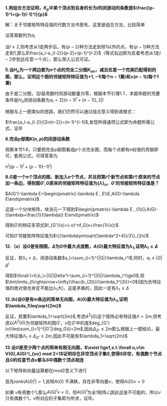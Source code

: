 **1.用组合方法证明，$K_p$中某个顶点到自身的长为$l$的闭游动的条数是$\frac{(p-1)^l+(p-1)(-1)^l}{p}$**

解：关于邻接矩阵特征值的代数方法书里有，这里是组合方法，比较简单

设答案数列为$a_l$

设$l\ge2$,则考虑从$1$走两步后，有$(p-2)$种方法走到除$1$以外的点，有$(p-1)$种方法走到$1$,那么$\frac{a_l-a_{l-2}}{p-2}=(p-1)^{l-2}$（等式右边即为反着考虑从$1$走$l-2$步到达任意一个点），那么带入公式可证。

**5.设$H_n$为一个两边都为$n$个点的完全二分图$K_{nn}$，减去任意一个完美匹配得到的图，那么，证明这个图的邻接矩阵特征值为$+1,-1$(每个$n-1$重)和$\pm(n-1)$(每个$1$重)**

由于是二分图，当$l$是奇数时闭游动数量为零，根据本节引理1.7，本题命题的充要条件是$H_n$闭游动条数为$a_l=2[(n-1)^l+(n-1)],2|l$

根据与上一题类似的思路，我们仍然可以通过组合意义得到递推式：

$\frac{a_l-a_{l-2}}{2n(n-2)}=(n-1)^{l-1}$,发现所得通项公式即为命题所需公式，证毕

**6.完全$p$部图$K(n,p)$的闭游动条数**

观察本节1.6，只要把完全$p$部图看成$p$个点完全图，而每个点都有$n$权值的贡献即可，套用公式，可得答案为

$n^l((p-1)^l+(p-1)(-1)^l)$

**8.$G$是一个$n$个顶点的图，新加入$n$个节点，并且把第$i$个新节点和第$i$个原来的节点加一条边，得到图$G'$,$G$原来的邻接矩阵特征值为$\{\lambda\}_n$，$G'$的邻接矩阵特征值是？**

$A(G')-\lambda E=\begin{pmatrix}-\lambda E , E\\E,A(G)-\lambda E\end{pmatrix}$

这是一个分块矩阵，块消元一下得到$\begin{pmatrix}-\lambda E , O\\O,A(G)-(\lambda+\frac{1}{\lambda}) E\end{pmatrix}​$

得到$G'$的特征多项式$f_{G'}(x)=(-x)^nf_G(x+\frac{1}{x})$

可知$G'$邻接矩阵特征值为$\{(\lambda\pm\sqrt{\lambda^2+4})/2\}_{2n}$

**12.（a）设$G$是有限图，$\Delta$为$G$中最大点度数，$A(G)$最大特征值为$\lambda_1$,证明$\lambda_1\leq\Delta$**

反证，若$\lambda_1>\Delta$，闭游动条数$a_l=\sum_{i=1}^{|G|}\lambda_i^l$,同时，$a_l\leq|G|\Delta^l$

得到$\forall l>0,b_l=|G|\Delta^l-\sum_{i=1}^{|G|}\lambda_i^l\ge0$,但$\lim\limits_{l\rightarrow+\infty}\frac{b_{2l}}{\lambda_1^{2l}}<0$(因为负特征值的绝对值也肯定不能比$\lambda_1$大)，这是矛盾的，因此一定有$\lambda_1\leq\Delta$

**12.(b)设$G$是有$m$条边的简单无向图，$A(G)$最大特征值为$\lambda_1$,证明$\lambda_1\leq\sqrt{2m}$**

反证，若要$\lambda_1>\sqrt{2m}$,考虑$A^2(G)$这个矩阵必有特征值$\Lambda>2m$,但考虑以$A^2(G)$为邻接矩阵的图$G'$，$v$在$G'$中的度$deg_{G'}(v)\leq\sum_{i=1}^{|G'|}deg_G(i)=2m$,因此$\Delta_{G'}\leq2m$那么根据上一题结论，最大特征值$\Lambda_1\leq\Delta_{G'}\leq2m$,因此不可能有$\lambda_1>\sqrt{2m}$

**13.设$G$是至少两个点的简单有限无向图，$\exist l\ge1,s.t.\forall u,v\in V(G),A(G)^l_{uv} mod 2=1$证明存在非空顶点子集$S$,使得$S$非空，有偶数个节点且$G$的任意节点$v$都与$S$中偶数个顶点相连**

以下矩阵和向量运算都在$mod2$意义下进行

首先$rank(A(G)^l)=1$,说明$A(G)$ 不满秩，存在非零向量$v$，使得$A(G)v=0$

如果 $v$有奇数个$1$,那么$A(G)^lv=0$，但$A(G)^l$为全$1$矩阵$J$,因此这是不可能的，所以$v$只有偶数个$1$，$v$所对应的子集即为所求，证毕。


